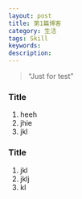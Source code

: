 ```yaml
---
layout: post
title: 第1篇博客
category: 生活
tags: Skill
keywords:
description:
---
```


> “Just for test”

### Title

1. heeh
2. jhie
3. jkl


### Title

1. jkl
2. jklj
3. kl



